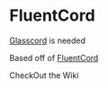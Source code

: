 # FluentCord

[Glasscord](https://github.com/AryToNeX/Glasscord) is needed

Based off of [FluentCord](https://twitter.com/zeealeid/status/1306980727767134214/photo/1)

CheckOut the Wiki

